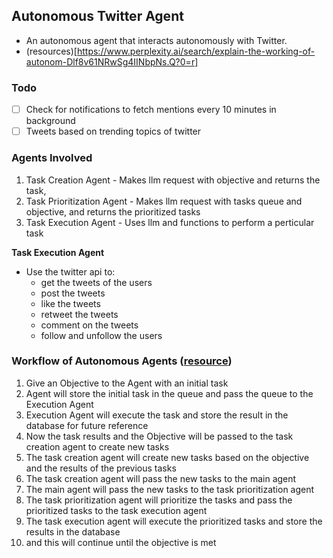 ## Autonomous Twitter Agent
- An autonomous agent that interacts autonomously with Twitter.
- (resources)[https://www.perplexity.ai/search/explain-the-working-of-autonom-Dlf8v61NRwSg4IINbpNs.Q?0=r]

### Todo
- [ ] Check for notifications to fetch mentions every 10 minutes in background
- [ ] Tweets based on trending topics of twitter

### Agents Involved
1. Task Creation Agent - Makes llm request with objective and returns the task, 
2. Task Prioritization Agent - Makes llm request with tasks queue and objective, and returns the prioritized tasks
3. Task Execution Agent - Uses llm and functions to perform a perticular task

**Task Execution Agent**<br>
- Use the twitter api to:
    - get the tweets of the users
    - post the tweets
    - like the tweets
    - retweet the tweets
    - comment on the tweets
    - follow and unfollow the users

### Workflow of Autonomous Agents ([resource](https://resources.parcha.com/deep-dive-part-2-how-does-babyagi/))
1. Give an Objective to the Agent with an initial task
2. Agent will store the initial task in the queue and pass the queue to the Execution Agent
3. Execution Agent will execute the task and store the result in the database for future reference
4. Now the task results and the Objective will be passed to the task creation agent to create new tasks
5. The task creation agent will create new tasks based on the objective and the results of the previous tasks
6. The task creation agent will pass the new tasks to the main agent
7. The main agent will pass the new tasks to the task prioritization agent
8. The task prioritization agent will prioritize the tasks and pass the prioritized tasks to the task execution agent
9. The task execution agent will execute the prioritized tasks and store the results in the database
10. and this will continue until the objective is met

